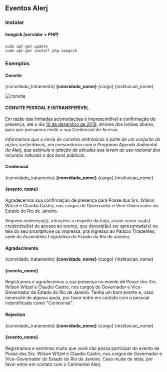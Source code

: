 ## Eventos Alerj

### Instalar

##### Imagick (servidor + PHP)

```
sudo apt-get update
sudo apt-get install php-imagick
```

### Exemplos

#### Convite

{convidado_tratamento}
**{convidado_nome}**
{cargo}
{instituicao_nome}

![convite](https://eventos.antoniocarlosribeiro.com/images/invitations/2019-01-posse-governador.jpg)
#### CONVITE PESSOAL E INTRANSFERÍVEL
Em razão das limitadas acomodações é imprescindível a confirmação de presença, até o dia <u>10 de dezembro de 2019</u>, através dos botões abaixo, para que possamos emitir a sua Credencial de Acesso.

_Informamos que o envio de convites eletrônicos é parte de um conjunto de ações sustentáveis, em consonância com o Programa Agenda Ambiental da Alerj, que estimula a adoção de atitudes que levem ao uso racional dos recursos naturais e dos bens públicos._

#### Credencial

{convidado_tratamento}
**{convidado_nome}**
{cargo}
{instituicao_nome}
#### {evento_nome}
Agradecemos sua confirmação de presença para Posse dos Srs. Wilson Witzel e Claudio Castro, nos cargos de Governador e Vice-Governador do Estado do Rio de Janeiro.

Seguem endereço(s), intruções a respeito do traje, assim como sua(s) credencial(is) de acesso ao evento, que deverá(ão) ser apresentada(s) na tela do seu smartphone ou impressa, pra ingresso ao Palácio Tiradentes, sede da Assembleia Legislativa do Estado do Rio de Janeiro:

#### Agradecimento

{convidado_tratamento}
**{convidado_nome}**
{cargo}
{instituicao_nome}
#### {evento_nome}
Registramos e agradecemos a sua presença no evento de Posse dos Srs. Wilson Witzel e Claudio Castro, nos cargos de Governador e Vice-Governador do Estado do Rio de Janeiro. Tenha um bom evento e, caso necessite de alguma ajuda, por favor entre em contato com o pessoal indentificado como "Cerimonial".

#### Rejection

{convidado_tratamento}
**{convidado_nome}**
{cargo}
{instituicao_nome}
#### {evento_nome}
Registramos e sentimos muito que você não possa participar do evento de Posse dos Srs. Wilson Witzel e Claudio Castro, nos cargos de Governador e Vice-Governador do Estado do Rio de Janeiro. Caso mude de ideia, por favor entre em contato com o Cerimonial Alerj.
